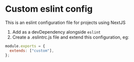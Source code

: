 # Custom eslint config

This is an eslint configuration file for projects using NextJS

1. Add as a devDependency alongside `eslint`
2. Create a .eslintrc.js file and extend this configuration, eg:

```js
module.exports = {
  extends: ["custom"],
};
```
